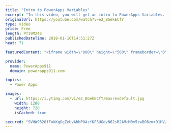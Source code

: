 ```yaml
---
title: "Intro to PowerApps Variables"
excerpt: "In this video, you will get an intro to PowerApps Variables. We first start with an overview of why you might not need variables because of the Excel-like functionality. Then we dive into contextual and global variables. Fun stuff!   PowerApps Playlist https://www.youtube.com/playlist?list=PLCGGtLsUjhm2bonhBZuEhZU72QkFjOp"
originalUrl: https://youtube.com/watch?v=e2_BGekECfY
type: video
price: Free
length: PT19M24S
publishedDateTime: 2018-01-16T14:51:27Z
heat: 71

featuredContent: "<iframe width=\"800\" height=\"500\" frameborder=\"0\" src=\"https://www.youtube.com/embed/e2_BGekECfY\" allow=\"accelerometer; autoplay; encrypted-media; gyroscope; picture-in-picture\" allowfullscreen></iframe>"

provider:
  name: PowerApps911
  domain: powerapps911.com

topics:
  - Power Apps

images:
  - url: https://i.ytimg.com/vi/e2_BGekECfY/maxresdefault.jpg
    width: 1280
    height: 720
    isCached: true

secured: "SVHW9320fFokKgOgZeUvAhbPOAzfKFSUGdvN62sR2AMcM0m5zwBO6zm+D1HV/q3TvryVjKde+CCFQmGPVAtkPTf5oHeKQbiNgZHIpqKl4rWp42u5jYDNuHVBiFSh2sipx0Ga4QL+FonT3qBmOOuhyVhIPFyaSIyZuDqI3nrB+XLA9EU+HWeBNQVvDJVvhgiH/xScTyY/EDJsp1MS9eHhFF9l6pYp/Z40HEe59j7r7oQNzfXHJA3VNApcKJixv+SyGp7JLXJZCaZPBd1e4TtfVGoOILzGuLLoHJSGSwKEG8Ymwz7txsITYC7oozey0cFLlEBxPkWlju37ReNW5uqvGc8Q9MisIDUfpbzEcp+mVv+i/JmmlFu4ezB22FVZETaMRqFg15/XjpGi0ezTtGQk/D3+R4K6Q49dmdwkeX1vnl0=;S3XEqs+R5FKBfDb7UG4Gqg=="
---
```



